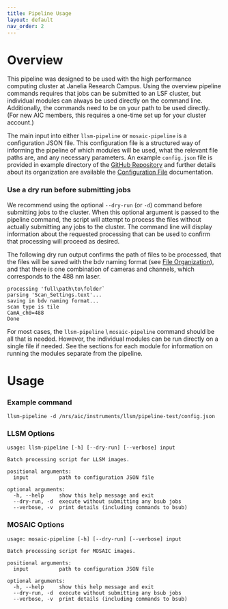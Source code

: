 ```yaml
---
title: Pipeline Usage
layout: default
nav_order: 2
---
```


# Overview

This pipeline was designed to be used with the high performance computing cluster at Janelia Research Campus.  Using the overview pipeline commands requires that jobs can be submitted to an LSF cluster, but individual modules can always be used directly on the command line.  Additionally, the commands need to be on your path to be used directly. (For new AIC members, this requires a one-time set up for your cluster account.)

The main input into either `llsm-pipeline` or `mosaic-pipeline` is a configuration JSON file. This configuration file is a structured way of informing the pipeline of which modules will be used, what the relevant file paths are, and any necessary parameters. An example `config.json` file is provided in example directory of the [GitHub Repository](https://github.com/aicjanelia/LLSM) and further details about its organization are available the [Configuration File](https://aicjanelia.github.io/LLSM/pipeline/config.html) documentation.


### Use a dry run before submitting jobs
We recommend using the optional `--dry-run` (or `-d`) command before submitting jobs to the cluster. When this optional argument is passed to the pipeline command, the script will attempt to process the files without actually submitting any jobs to the cluster. The command line will display information about the requested processing that can be used to confirm that processing will proceed as desired.

The following dry run output confirms the path of files to be processed, that the files will be saved with the bdv naming format (see [File Organization](https://aicjanelia.github.io/LLSM/pipeline/bdv_save.html)), and that there is one combination of cameras and channels, which corresponds to the 488 nm laser.

```
processing 'full\path\to\folder`
parsing 'Scan_Settings.text'...
saving in bdv naming format...
scan type is tile
CamA_ch0=488
Done
```

For most cases, the `llsm-pipeline` \ `mosaic-pipeline` command should be all that is needed. However, the individual modules can be run directly on a single file if needed. See the sections for each module for information on running the modules separate from the pipeline.

# Usage

### Example command
```
llsm-pipeline -d /nrs/aic/instruments/llsm/pipeline-test/config.json
```

### LLSM Options

```
usage: llsm-pipeline [-h] [--dry-run] [--verbose] input

Batch processing script for LLSM images.

positional arguments:
  input          path to configuration JSON file

optional arguments:
  -h, --help     show this help message and exit
  --dry-run, -d  execute without submitting any bsub jobs
  --verbose, -v  print details (including commands to bsub)
```

### MOSAIC Options

```
usage: mosaic-pipeline [-h] [--dry-run] [--verbose] input

Batch processing script for MOSAIC images.

positional arguments:
  input          path to configuration JSON file

optional arguments:
  -h, --help     show this help message and exit
  --dry-run, -d  execute without submitting any bsub jobs
  --verbose, -v  print details (including commands to bsub)
```